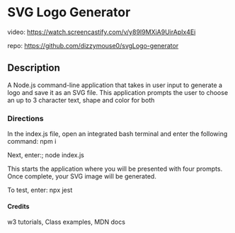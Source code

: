 # SVG Logo Generator

video: https://watch.screencastify.com/v/y89I9MXiA9UirApIx4Ei

repo: https://github.com/dizzymouse0/svgLogo-generator

## Description

A Node.js command-line application that takes in user input to generate a logo and save it as an SVG file.
This application prompts the user to choose an up to 3 character text, shape and color for both 

### Directions

In the index.js file, open an integrated bash terminal and enter the following command:
npm i

Next, enter:;
node index.js

This starts the application where you will be presented with four prompts. Once complete, your SVG image will be generated.

To test, enter:
npx jest

#### Credits
w3 tutorials,
Class examples,
MDN docs